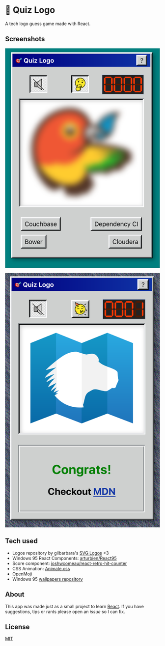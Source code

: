 # 🎯 Quiz Logo

A tech logo guess game made with React.

## Screenshots

![screen1](src/resources/screen1.png)

![screen2](src/resources/screen2.png)

## Tech used

* Logos repository by gilbarbara's [SVG Logos](https://github.com/gilbarbara/logos) <3
* Windows 95 React Components: [arturbien/React95
](https://github.com/arturbien/React95)
* Score component: [joshwcomeau/react-retro-hit-counter](https://github.com/joshwcomeau/react-retro-hit-counter)
* CSS Animation: [Animate.css](https://daneden.github.io/animate.css)
* [OpenMoji](https://openmoji.org)
* Windows 95 [wallpapers repository](http://dvd3000.000webhostapp.com/WIN95.html)

## About

This app was made just as a small project to learn [React](https://reactjs.org/). If you have suggestions, tips or rants please open an *issue* so I can fix.

## License

[MIT](LICENSE.txt)
